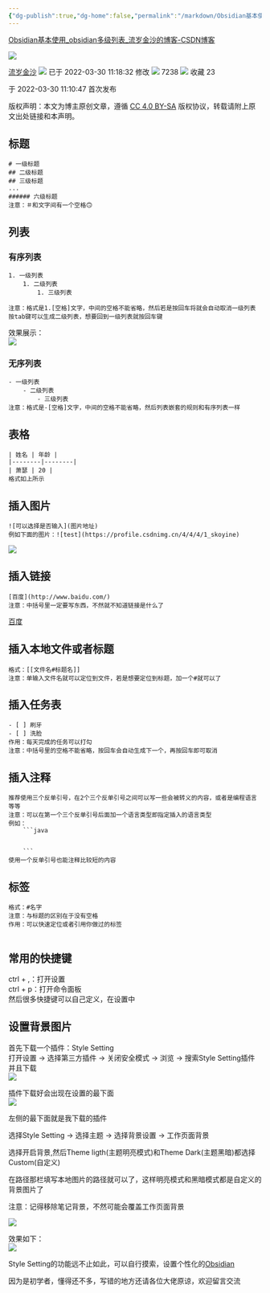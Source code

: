 ```yaml
---
{"dg-publish":true,"dg-home":false,"permalink":"/markdown/Obsidian基本使用_obsidian多级列表_流岁金沙的博客-CSDN博客/","dgPassFrontmatter":true,"created":"2023-09-05T09:59:52.200+08:00","updated":"2024-10-26T21:39:19.000+08:00"}
---
```


[Obsidian基本使用_obsidian多级列表_流岁金沙的博客-CSDN博客](https://blog.csdn.net/skoyine/article/details/123841436) 

 ![](https://csdnimg.cn/release/blogv2/dist/pc/img/original.png)

[流岁金沙](https://blog.csdn.net/skoyine "流岁金沙") ![](https://csdnimg.cn/release/blogv2/dist/pc/img/newUpTime2.png)
 已于 2022-03-30 11:18:32 修改 ![](https://csdnimg.cn/release/blogv2/dist/pc/img/articleReadEyes2.png)
 7238 ![](https://csdnimg.cn/release/blogv2/dist/pc/img/tobarCollect2.png)
 收藏  23 

于 2022-03-30 11:10:47 首次发布

版权声明：本文为博主原创文章，遵循 [CC 4.0 BY-SA](http://creativecommons.org/licenses/by-sa/4.0/) 版权协议，转载请附上原文出处链接和本声明。

标题
--

```
# 一级标题
## 二级标题
## 三级标题
...
###### 六级标题
注意：＃和文字间有一个空格🙃

```

列表
--

### 有序列表

```
1. 一级列表
	1. 二级列表
		1. 三级列表

注意：格式是1.[空格]文字，中间的空格不能省略，然后若是按回车将就会自动取消一级列表
按tab键可以生成二级列表，想要回到一级列表就按回车键

```

效果展示：  
![](https://img-blog.csdnimg.cn/img_convert/3967395842fbd059436a95179d1571f9.png)

### 无序列表

```
- 一级列表
	- 二级列表
		- 三级列表
注意：格式是-[空格]文字，中间的空格不能省略，然后列表嵌套的规则和有序列表一样

```

表格
--

```
| 姓名 | 年龄 |
|--------|--------|
| 萧瑟 | 20 |
格式如上所示

```

插入图片
----

```
![可以选择是否输入](图片地址)
例如下面的图片：![test](https://profile.csdnimg.cn/4/4/4/1_skoyine)

```

![](https://img-blog.csdnimg.cn/img_convert/ba2f7989bfe326a520d27f7e1338a887.png)

插入链接
----

```
[百度](http://www.baidu.com/)
注意：中括号里一定要写东西，不然就不知道链接是什么了

```

[百度](http://www.baidu.com/)

插入本地文件或者标题
----------

```
格式：[[文件名#标题名]]
注意：单输入文件名就可以定位到文件，若是想要定位到标题，加一个#就可以了

```

插入任务表
-----

```
- [ ] 刷牙
- [ ] 洗脸
作用：每天完成的任务可以打勾
注意：中括号里的空格不能省略，按回车会自动生成下一个，再按回车即可取消

```

插入注释
----

```
推荐使用三个反单引号，在2个三个反单引号之间可以写一些会被转义的内容，或者是编程语言等等
注意：可以在第一个三个反单引号后面加一个语言类型即指定插入的语言类型
例如：
	```java
	

	```
使用一个反单引号也能注释比较短的内容

```

标签
--

```
格式：#名字
注意：与标题的区别在于没有空格
作用：可以快速定位或者引用你做过的标签


```

常用的快捷键
------

ctrl + ,：打开设置  
ctrl + p：打开命令面板  
然后很多快捷键可以自己定义，在设置中

设置背景图片
------

首先下载一个插件：Style Setting  
打开设置 -> 选择第三方插件 -> 关闭安全模式 -> 浏览 -\> 搜索Style Setting插件并且下载  
![](https://img-blog.csdnimg.cn/img_convert/5dfb68939233ad7c5abb89db856241f1.png)

插件下载好会出现在设置的最下面  
![](https://img-blog.csdnimg.cn/img_convert/9bd71bf143b60dd575ee7032d108ce41.png)

左侧的最下面就是我下载的插件

选择Style Setting -> 选择主题 -> 选择背景设置 -> 工作页面背景

选择开启背景,然后Theme ligth(主题明亮模式)和Theme Dark(主题黑暗)都选择Custom(自定义)

在路径那栏填写本地图片的路径就可以了，这样明亮模式和黑暗模式都是自定义的背景图片了

注意：记得移除笔记背景，不然可能会覆盖工作页面背景

![](https://img-blog.csdnimg.cn/img_convert/e8bcc48d11a78ac54ff60f065335b44e.png)

效果如下：  
![](https://img-blog.csdnimg.cn/img_convert/50b368cfa9818a7985c347eaf8358862.png)

Style Setting的功能远不止如此，可以自行摸索，设置个性化的[Obsidian](https://so.csdn.net/so/search?q=Obsidian&spm=1001.2101.3001.7020)

因为是初学者，懂得还不多，写错的地方还请各位大佬原谅，欢迎留言交流